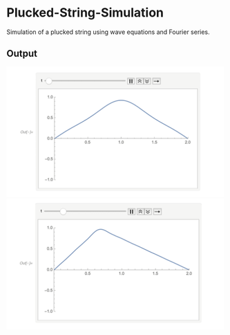 # Plucked-String-Simulation
Simulation of a plucked string using wave equations and Fourier series.

## Output
<img src="images/output2.gif">
<img src="images/output1.gif">
